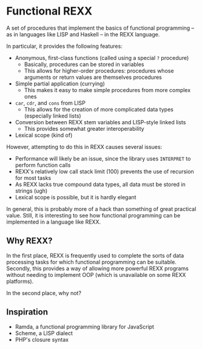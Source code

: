 # Functional REXX

A set of procedures that implement the basics of functional programming &ndash; as in languages like LISP and Haskell &ndash; in the REXX language.

In particular, it provides the following features:

* Anonymous, first-class functions (called using a special `?` procedure)
	* Basically, procedures can be stored in variables
	* This allows for higher-order procedures: procedures whose arguments or return values are themselves procedures
* Simple partial application (currying)
	* This makes it easy to make simple procedures from more complex ones
* `car`, `cdr`, and `cons` from LISP
	* This allows for the creation of more complicated data types (especially linked lists)
* Conversion between REXX stem variables and LISP-style linked lists
	* This provides somewhat greater interoperability
* Lexical scope (kind of)

However, attempting to do this in REXX causes several issues:

* Performance will likely be an issue, since the library uses `INTERPRET` to perform function calls
* REXX's relatively low call stack limit (100) prevents the use of recursion for most tasks
* As REXX lacks true compound data types, all data must be stored in strings (ugh)
* Lexical scope is possible, but it is hardly elegant

In general, this is probably more of a hack than something of great practical value. Still, it is interesting to see how functional programming can be implemented in a language like REXX.

## Why REXX?

In the first place, REXX is frequently used to complete the sorts of data processing tasks for which functional programming can be suitable. Secondly, this provides a way of allowing more powerful REXX programs without needing to implement OOP (which is unavailable on some REXX platforms).

In the second place, why not?

## Inspiration

* Ramda, a functional programming library for JavaScript
* Scheme, a LISP dialect
* PHP's closure syntax
